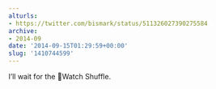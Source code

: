 ```yaml
---
alturls:
- https://twitter.com/bismark/status/511326027390275584
archive:
- 2014-09
date: '2014-09-15T01:29:59+00:00'
slug: '1410744599'
---
```


I’ll wait for the Watch Shuffle.

